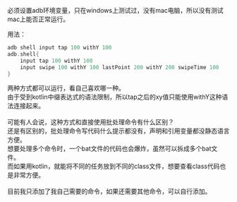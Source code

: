 必须设置adb环境变量，只在windows上测试过，没有mac电脑，所以没有测试mac上能否正常运行。

用法：
```kotlin
adb shell input tap 100 withY 100
adb.shell{
    input tap 100 withY 100
    input swipe 100 withY 100 lastPoint 200 withY 200 swipeTime 100
}
```
两种方式都可以运行，看自己喜欢哪一种。<br/>
由于受到kotlin中缀表达式的语法限制，所以tap之后的xy值只能使用withY这种语法连接起来。<br/><br/>
可能有人会说，这种方式和直接使用批处理命令有什么区别？<br/>
还是有区别的，批处理命令写代码什么提示都没有，声明和引用变量都没静态语言方便。<br/>
想要处理多个命令时，一个bat文件的代码也会爆炸，虽然可以拆成多个bat文件。<br/>
而如果用kotlin，就能将不同的任务放到不同的class文件，想要查看class代码也是非常方便。<br/><br/>
目前我只添加了我自己需要的命令，如果还需要其他命令，可以自行添加。
